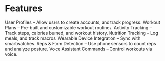 # Features
User Profiles – Allow users to create accounts, and track progress.
Workout Plans – Pre-built and customizable workout routines.
Activity Tracking – Track steps, calories burned, and workout history.
Nutrition Tracking – Log meals, and track macros.
Wearable Device Integration – Sync with smartwatches.
Reps & Form Detection – Use phone sensors to count reps and analyze posture.
Voice Assistant Commands – Control workouts via voice.
